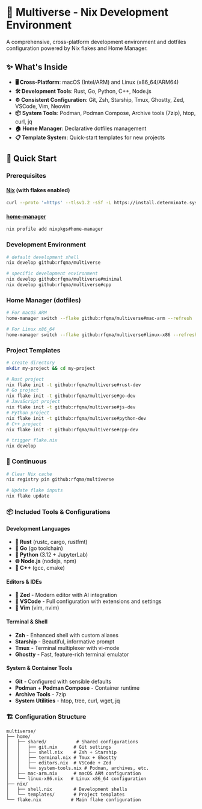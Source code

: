 # 🌌 Multiverse - Nix Development Environment

A comprehensive, cross-platform development environment and dotfiles configuration powered by Nix flakes and Home Manager.

## ✨ What's Inside

- **🖥️ Cross-Platform**: macOS (Intel/ARM) and Linux (x86_64/ARM64)
- **🛠️ Development Tools**: Rust, Go, Python, C++, Node.js
- **⚙️ Consistent Configuration**: Git, Zsh, Starship, Tmux, Ghostty, Zed, VSCode, Vim, Neovim
- **📦 System Tools**: Podman, Podman Compose, Archive tools (7zip), htop, curl, jq
- **🏠 Home Manager**: Declarative dotfiles management
- **📋 Template System**: Quick-start templates for new projects

## 🚀 Quick Start

### Prerequisites

#### [Nix](https://nixos.org/download.html) (with flakes enabled)

```bash
curl --proto '=https' --tlsv1.2 -sSf -L https://install.determinate.systems/nix | sh -s -- install
```

#### [home-manager](https://github.com/nix-community/home-manager)

```bash
nix profile add nixpkgs#home-manager
```

### Development Environment

```bash
# default development shell
nix develop github:rfqma/multiverse
```

```bash
# specific development environment
nix develop github:rfqma/multiverse#minimal
nix develop github:rfqma/multiverse#cpp
```

### Home Manager (dotfiles)
```bash
# For macOS ARM
home-manager switch --flake github:rfqma/multiverse#mac-arm --refresh

# For Linux x86_64
home-manager switch --flake github:rfqma/multiverse#linux-x86 --refresh
```

### Project Templates
```bash
# create directory
mkdir my-project && cd my-project
```
```bash
# Rust project
nix flake init -t github:rfqma/multiverse#rust-dev
# Go project
nix flake init -t github:rfqma/multiverse#go-dev
# JavaScript project
nix flake init -t github:rfqma/multiverse#js-dev
# Python project
nix flake init -t github:rfqma/multiverse#python-dev
# C++ project
nix flake init -t github:rfqma/multiverse#cpp-dev
```
```bash
# trigger flake.nix
nix develop
```

### 🔁 Continuous
```bash
# Clear Nix cache
nix registry pin github:rfqma/multiverse

# Update flake inputs
nix flake update
```

### 📦 Included Tools & Configurations

#### Development Languages
- **🦀 Rust** (rustc, cargo, rustfmt)
- **🐹 Go** (go toolchain)
- **🐍 Python** (3.12 + JupyterLab)
- **🌐 Node.js** (nodejs, npm)
- **🚀 C++** (gcc, cmake)

#### Editors & IDEs
- **📝 Zed** - Modern editor with AI integration
- **📝 VSCode** - Full configuration with extensions and settings
- **📝 Vim** (vim, nvim)

#### Terminal & Shell
- **Zsh** - Enhanced shell with custom aliases
- **Starship** - Beautiful, informative prompt
- **Tmux** - Terminal multiplexer with vi-mode
- **Ghostty** - Fast, feature-rich terminal emulator

#### System & Container Tools
- **Git** - Configured with sensible defaults
- **Podman** + **Podman Compose** - Container runtime
- **Archive Tools** - 7zip
- **System Utilities** - htop, tree, curl, wget, jq

### 🏗️ Configuration Structure

```
multiverse/
├── home/
│   ├── shared/           # Shared configurations
│   │   ├── git.nix      # Git settings
│   │   ├── shell.nix    # Zsh + Starship
│   │   ├── terminal.nix # Tmux + Ghostty
│   │   ├── editors.nix  # VSCode + Zed
│   │   └── system-tools.nix # Podman, archives, etc.
│   ├── mac-arm.nix      # macOS ARM configuration
│   └── linux-x86.nix   # Linux x86_64 configuration
├── nix/
│   ├── shell.nix        # Development shells
│   └── templates/       # Project templates
└── flake.nix           # Main flake configuration
```
